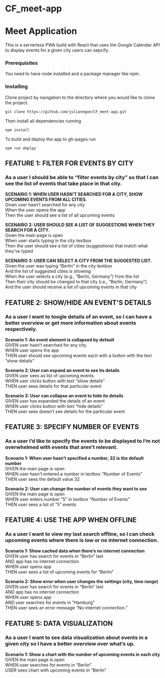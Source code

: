 # CF_meet-app

# Meet Application

This is a serverless PWA build with React that uses the Google Calendar API to display events for a given city users can sepcify.

### Prerequisites

You need to have node installed and a package manager like npm.

### Installing

Clone project by navigation to the directory where you would like to clone the project.

```
git clone https://github.com/julianegoe/CF_meet-app.git
```

Then install all dependencies running

```
npm install
```

To build and deploy the app to gh-pages run

```
npm run deplpy
```

## FEATURE 1: FILTER FOR EVENTS BY CITY 

### As a user I should be able to “filter events by city” so that I can see the list of events that take place in that city.

**SCENARIO 1: WHEN USER HASN’T SEARCHED FOR A CITY, SHOW UPCOMING EVENTS FROM ALL CITIES.**  
Given user hasn’t searched for any city  
When the user opens the app  
Then the user should see a list of all upcoming events  

**SCENARIO 2: USER SHOULD SEE A LIST OF SUGGESTIONS WHEN THEY SEARCH FOR A CITY.**  
Given the main page is open  
When user starts typing in the city textbox  
Then the user should see a list of cities (suggestions) that match what they’ve typed  

**SCENARIO 3: USER CAN SELECT A CITY FROM THE SUGGESTED LIST.**  
Given the user was typing “Berlin” in the city textbox  
And the list of suggested cities is showing  
When the user selects a city (e.g., “Berlin, Germany”) from the list  
Then their city should be changed to that city (i.e., “Berlin, Germany”)  
And the user should receive a list of upcoming events in that city  

## FEATURE 2: SHOW/HIDE AN EVENT'S DETAILS

### As a user I want to toogle details of an event, so I can have a better overview or get more information about events respectively.

**Scenario 1: An event element is collapsed by default**  
GIVEN user hasn’t searched for any city  
WHEN user opens the app  
THEN user should see upcoming events each with a button with the text “show details”  

**Scenario 2: User can expand an event to see its details**  
GIVEN user sees as list of upcoming events  
WHEN user clicks button with text “show details”  
THEN user sees details for that particular event  

**Scenario 3: User can collapse an event to hide its details**  
GIVEN user has expanded the details of an event  
WHEN user clicks button with text “hide details”  
THEN user sees doesn’t see details for the particular event  


## FEATURE 3: SPECIFY NUMBER OF EVENTS

### As a user I’d like to specify the events to be displayed to I’m not overwhelmed with events that aren’t relevant.

**Scenario 1: When user hasn’t specified a number, 32 is the default number**  
GIVEN the main page is open  
WHEN user hasn’t entered a number in textbox “Number of Events”  
THEN user sees the default value 32  


**Scenario 2: User can change the number of events they want to see**  
GIVEN the main page is open  
WHEN user enters number “5” in textbox “Number of Events”  
THEN user sees a list of “5” events  

## FEATURE 4: USE THE APP WHEN OFFLINE

### As a user I want to view my last search offline, so I can check upcoming events where there is low or no internet connection.

**Scenario 1: Show cached data when there’s no internet connection**  
GIVEN user has search for events in “Berlin” last  
AND app has no internet connection  
WHEN user opens app  
THEN user sees a list of upcoming events for “Berlin”  


**Scenario 2: Show error when user changes the settings (city, time range)**  
GIVEN user has search for events in “Berlin” last  
AND app has no internet connection  
WHEN user opens app  
AND user searches for events in “Hamburg”  
THEN user sees an error message “No internet connection.”  

## FEATURE 5: DATA VISUALIZATION

### As a user I want to see data visualization about events in a given city so I have a better overview over what’s up.

**Scenario 1: Show a chart with the number of upcoming events in each city**  
GIVEN the main page is open  
WHEN user searches for events in “Berlin”  
USER sees chart with upcoming events in “Berlin”  



